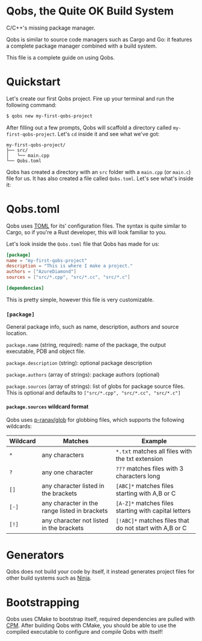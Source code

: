 # Qobs, the Quite OK Build System

C/C++'s missing package manager.

Qobs is similar to source code managers such as Cargo and Go: it features a complete package manager combined with a build system.

This file is a complete guide on using Qobs.

# Quickstart

Let's create our first Qobs project. Fire up your terminal and run the following command:
```bash
$ qobs new my-first-qobs-project
```

After filling out a few prompts, Qobs will scaffold a directory called `my-first-qobs-project`. Let's `cd` inside it and see what we've got:

```
my-first-qobs-project/
├── src/
│   └── main.cpp
└── Qobs.toml
```

Qobs has created a directory with an `src` folder with a `main.cpp` (or `main.c`) file for us. It has also created a file called `Qobs.toml`. Let's see what's inside it:

# Qobs.toml

Qobs uses [TOML](https://toml.io) for its' configuration files. The syntax is quite similar to Cargo, so if you're a Rust developer, this will look familiar to you.

Let's look inside the `Qobs.toml` file that Qobs has made for us:

```toml
[package]
name = "my-first-qobs-project"
description = "This is where I make a project."
authors = ["AzureDiamond"]
sources = ["src/*.cpp", "src/*.cc", "src/*.c"]

[dependencies]
```

This is pretty simple, however this file is very customizable.

### `[package]`

General package info, such as name, description, authors and source location.

`package.name` (string, required): name of the package, the output executable, PDB and object file.

`package.description` (string): optional package description

`package.authors` (array of strings): package authors (optional)

`package.sources` (array of strings): list of globs for package source files. This is optional and defaults to `["src/*.cpp", "src/*.cc", "src/*.c"]`

#### `package.sources` wildcard format

Qobs uses [p-ranav/glob](https://github.com/p-ranav/glob) for globbing files, which supports the following wildcards:

| Wildcard | Matches                                       | Example                                                 |
| -------- | --------------------------------------------- | ------------------------------------------------------- |
| `*`      | any characters                                | `*.txt` matches all files with the txt extension        |
| `?`      | any one character                             | `???` matches files with 3 characters long              |
| `[]`     | any character listed in the brackets          | `[ABC]*` matches files starting with A,B or C           |
| `[-]`    | any character in the range listed in brackets | `[A-Z]*` matches files starting with capital letters    |
| `[!]`    | any character not listed in the brackets      | `[!ABC]*` matches files that do not start with A,B or C |

# Generators

Qobs does not build your code by itself, it instead generates project files for other build systems such as [Ninja](https://ninja-build.org/).

# Bootstrapping

Qobs uses CMake to bootstrap itself, required dependencies are pulled with [CPM](https://github.com/cpm-cmake/CPM.cmake). After building Qobs with CMake, you should be able to use the compiled executable to configure and compile Qobs with itself!
